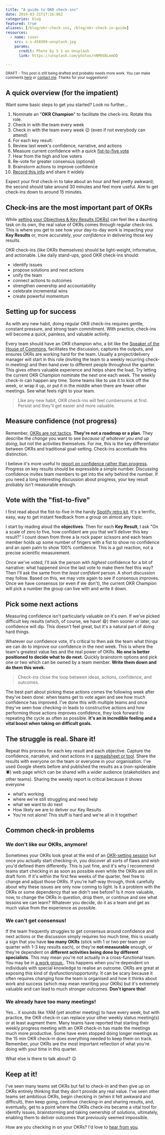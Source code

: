 ```yaml
---
title: "A guide to OKR check-ins"
date: 2019-03-31T17:16:06Z
categories: blog  
featured: true
aliases: [/blog/okr-check-ins, /blog/okr-check-in-guide]
resources:
  - name: cover
    src: s-s-450309-unsplash.jpg
    params:
      credit: Photo by S S on Unsplash
      link: https://unsplash.com/photos/nNM9dALmmOQ

---
```

<small>DRAFT - This post is still being drafted and probably needs more work. You can make comments [here](https://paper.dropbox.com/doc/A-guide-to-OKR-check-ins--AabPYQ6H9041XaAcFBVzKEo6Ag-PcNgGH7da8TkWiAAPj3ww) or [contact me](/contact). Thanks for your suggestions!</small>

## A quick overview (for the impatient)
Want some basic steps to get you started? Look no further...

1. Nominate an "**OKR Champion**" to facilitate the check-ins. Rotate this role.
2. Check in with the team every week
2. Check in with the team every week :wink: (even if not everybody can attend)
3. For each key result:
  1. Review last week's confidence, narrative, and actions
  2. Measure current confidence with a quick [fist-to-five vote](#f2f)
  1. Hear from the high and low voters
  1. Re-vote for greater consensus (optional)
  1. Brainstorm actions to improve confidence
2.  [Record this info](/blog/free-okr-tracking-templates) and share it widely

Expect your first check-in to take about an hour and feel pretty awkward; the second should take around 30 minutes and feel more useful. Aim to get check-ins down to around 15 minutes.

## Check-ins are the most important part of OKRs
While [setting your Objectives & Key Results (OKRs)](/blog/running-an-okr-setting-workshop) can feel like a daunting task on its own, the real value of OKRs comes through regular check-ins. This is where you get to see how your day-to-day work is impacting your **Key Results** or, more accurately, _your confidence_ in delivering those key results.

OKR check-ins (like OKRs themselves) should be light-weight, informative, and actionable. Like daily stand-ups, good OKR check-ins should:

- identify issues
- propose solutions and next actions
- unify the team
- connect actions to outcomes
- strengthen ownership and accountability
- celebrate incremental wins 
- create powerful momentum


## Setting up for success
As with any new habit, doing regular OKR check-ins requires gentle, constant pressure, and strong team commitment. With practice, check-ins will become a quick, painless, and valuable activity.

Every team should have an OKR champion who, a bit like the [Speaker of the House of Commons](https://en.wikipedia.org/wiki/Speaker_of_the_House_of_Commons_(United_Kingdom)), facilitates the discussion, captures the outputs, and ensures OKRs are working hard for the team. Usually a project/delivery manager will start in this role (inviting the team to a weekly recurring check-in meeting) and then hand over to different people throughout the quarter. This  gives others valuable experience and helps share the load. Try letting the current OKR Champion nominate the next one each week. The weekly check-in can happen any time. Some teams like to use it to kick off the week, or wrap it up, or put it in the middle when there are fewer other meetings. See what feels right to your team.

> Like any new habit, OKR check-ins will feel cumbersome at first. Persist and they'll get easier and more valuable.

## Measure confidence (not progress)
Remember, [OKRs are not tactics](/blog/okrs-are-not-tactics). **They're not a roadmap or a plan.** They describe the _change_ you want to see _because of whatever you end up doing_, but not the activities themselves. For me, this is the key differentiator between OKRs and traditional goal-setting. Check-ins accentuate this distinction. 

I believe it's more useful to [report on confidence rather than progress](/blog/measure-confidence-not-progress). Progress on key results should be expressible a simple number. Discussing confidence invites team members to get into the _why_ behind the number. If you need a long interesting discussion about progress, your key result probably isn't measurable enough.

<a name="f2f"></a>

## Vote with the "fist-to-five"
I first read about the fist-to-five in the handy [Spotify retro kit](https://labs.spotify.com/2017/12/15/spotify-retro-kit/). It's a terrific, easy, way to get instant feedback from a group on almost any topic. 

I start by reading aloud the **objectives**. Then for each **Key Result**, I ask "On a scale of zero to five, how confident are you that we'll deliver this key result?" I count down from three a la rock paper scissors and each team member holds up some number of fingers with a fist to show no confidence and an open palm to show 100% confidence. This is a gut reaction, not a precise scientific measurement. <!--Sometimes we incorporate partial fingers or get into a brief debate on [correct finger-counting etiquette](https://en.wikipedia.org/wiki/Finger-counting). :grin: So long as it doesn't slow us down, I encourage anything to make the vote more fun and informative!-->

Once we've voted, I'll ask the person with _highest_ confidence for a bit of narrative: what happened since the last vote to make them feel this way? Then I'll ask the same from the _least confident_ person. A short discussion may follow. Based on this, we may vote again to see if consensus improves. Once we have consensus (or even if we don't), the current OKR Champion will pick a number the group can live with and write it down.

## Pick some next actions
Measuring confidence isn't particularly valuable on it's own. If we've picked difficult key results (which, of course, we have! :smile:) then sooner or later, our confidence will dip. This doesn't feel great, but it's a natural part of doing hard things.

Whatever our confidence vote, it's critical to then ask the team what things we can do to improve our confidence in the next week. This is where the team's greatest value lies and the real power of OKRs. **No one is better positioned to decide what to do next.** Quickly brainstorm options and pick one or two which can be owned by a team member. **Write them down and do them this week.** 

> Check-ins close the loop between ideas, actions, confidence, and outcomes.

The best part about picking these actions comes the following week after they've been done: when teams get to vote again and see how much confidence has improved. I've done this with multiple teams and once they've seen how checking-in leads to constructive actions and how performing those actions improves confidence, they look forward to repeating the cycle as often as possible. **It's an in incredible feeling and a vital boost when taking on difficult goals.** 

## The struggle is real. Share it!
Repeat this process for each key result and each objective. Capture the confidence, narrative, and next actions in a [spreadsheet or tool](/blog/free-okr-tracking-templates). Share the results with everyone on the team or everyone in your organisation. I've used Google sheets before and published the results as a (non-spiderable :spider:) web page which can be shared with a wider audience (stakeholders and other teams). Sharing the weekly report is critical because it shows everyone
- what's working
- where we're still struggling and need help
- what we want to do next
- How likely we are to deliver our Key Results
- You're not alone! This stuff is hard and we're all in it together!

## Common check-in problems
### We don't like our OKRs, anymore!
Sometimes your OKRs look great at the end of an [OKR-setting session](/blog/running-an-okr-setting-workshop) but once you actually start checking-in, you discover all sorts of flaws and wish you'd defined them differently. This is just fine, and it's why I recommend teams start checking in as soon as possible even while the OKRs are still in draft form. If it's within the first few weeks of the quarter, feel free to change and adjust those OKRs. If you're half-way through, think carefully about why these issues are only now coming to light. Is it a problem with the OKRs or some dependency that we didn't see before? Is it more valuable, now, to change the OKRs in question, drop them, or continue and see what lessons we can learn? Whatever you decide, do it as a team and get as much value from the experience as possible.


### We can't get consensus!
If the team frequently struggles to get consensus around confidence and next actions or the discussion simply requires too much time, this is usually a sign that you have **too many OKRs** (stick with 1 or two per team per quarter with 1-3 key results each), or they're **not measurable** enough, or they're dependent on **different activities being done by different specialists**. This may mean you're not actually in a cross-functional team. You may be in [a work group.](https://dzone.com/articles/workgroups-vs-teams). 
This happens when you're dependent on individuals with special knowledge to realise an outcome. 
OKRs are great at exposing this kind of dysfunction/opportunity. It can be scary because it often requires changing how the team is organised and how it thinks about work and success (which may mean rewriting your OKRs) but it's extremely valuable and can lead to much stronger outcomes. **Don't ignore this!**

### We already have too many meetings!
Yes... it sounds like YAM (yet another meeting) to have every week, but with practice, the OKR check-in can replace your other weekly status meeting(s) or at least augment them. Many teams have reported that starting their weekly progress meeting with an OKR check-in has made the meetings much more productive. Some have even stopped doing longer meetings as the 15 min OKR check-in does everything needed to keep them on track. Remember, your OKRs are the most important reflection of what you're doing with your time in this quarter. 

What else is there to talk about?  :wink:


## Keep at it!
I've seen many teams set OKRs but fail to check-in and then give up on OKRs entirely thinking that they don't provide any real value. I've seen other teams set ambitious OKRs, begin checking in (when it felt awkward and difficult), then keep going, continue checking-in and sharing results, and, eventually, get to a point where the OKRs check-ins became a vital tool for identify issues, brainstorming and taking ownership of solutions, ultimately, enabling them to deliver outcomes that previously seemed impossible.

How are you checking in on your OKRs? I'd love to [hear from you](/contact).

